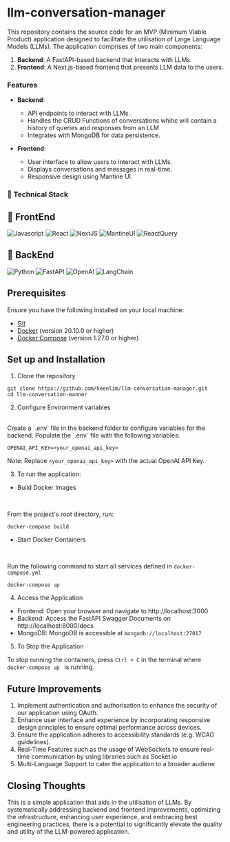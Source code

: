 # llm-conversation-manager

This repository contains the source code for an MVP (Minimum Viable Product) application designed to facilitate the utilisation of Large Language Models (LLMs). The application comprises of two main components: 
1. **Backend**: A FastAPI-based backend that interacts with LLMs. 
2. **Frontend**: A Next.js-based frontend that presents LLM data to the users. 

### Features 
- **Backend**:
    - API endpoints to interact with LLMs. 
    - Handles the CRUD Functions of conversations whihc will contain a history of queries and responses from an LLM
    - Integrates with MongoDB for data persistence. 

- **Frontend**:
    - User interface to allow users to interact with LLMs.
    - Displays conversations and messages in real-time. 
    - Responsive design using Mantine UI. 

### 📌 Technical Stack
<h2> 🤖 FrontEnd </h2>
<img alt = "Javascript" src = "https://img.shields.io/badge/Javascript-F7DF1E?logo=javascript&logoColor=black&style=flat"/>

<img alt = "React" src = "https://img.shields.io/badge/React-61DAFB?logo=react&logoColor=black&style=flat"/>

<img alt = "NextJS" src = "https://img.shields.io/badge/next.js-000000?style=for-the-badge&logo=nextdotjs&logoColor=white"/>

<img alt="MantineUI" src="https://img.shields.io/badge/Mantine%20UI-8A2BE2"/>

<img alt="ReactQuery" src="https://img.shields.io/badge/React%20Query%204-20B2AA"/>


<h2>🤖 BackEnd</h2>
<img alt = "Python" src = "https://img.shields.io/badge/Python-3776AB?logo=python&logoColor=black&style=flat"/>

<img alt = "FastAPI" src = "https://img.shields.io/badge/FastAPI-005571?style=for-the-badge&logo=fastapi"/>

<img alt = "OpenAI" src = "https://img.shields.io/badge/chatGPT-74aa9c?logo=openai&logoColor=white"/>

<img alt = "LangChain" src = "https://img.shields.io/github/v/release/hwchase17/langchain.svg"/>

<h2>Prerequisites</h2>
Ensure you have the following installed on your local machine:

- [Git](https://git-scm.com/downloads)
- [Docker](https://docs.docker.com/get-docker/) (version 20.10.0 or higher)
- [Docker Compose](https://docs.docker.com/compose/install/) (version 1.27.0 or higher)

## Set up and Installation
1. Clone the repository 
```
git clone https://github.com/keenlim/llm-conversation-manager.git
cd llm-conversation-manner
```

2. Configure Environment variables
</br>
Create a `.env` file in the backend folder to configure variables for the backend. Populate the `.env` file with the following variables:

```
OPENAI_API_KEY=<your_openai_api_key>
```
Note: Replace `<your_openai_api_key>` with the actual OpenAI API Key. 

3. To run the application:
- Build Docker Images
</br>

From the project's root directory, run:
```
docker-compose build
```

- Start Docker Containers
</br>

Run the following command to start all services defined in `docker-compose.yml`
```
docker-compose up
```

4. Access the Application
- Frontend: Open your browser and navigate to http://localhost:3000
- Backend: Access the FastAPI Swagger Documents on http://localhost:8000/docs
- MongoDB: MongoDB is accessible at `mongodb://localhost:27017`

5. To Stop the Application

To stop running the containers, press `Ctrl + C` in the terminal where `docker-compose up ` is running. 

## Future Improvements
1. Implement authentication and authorisation to enhance the security of our application using OAuth.
2. Enhance user interface and experience by incorporating responsive design principles to ensure optimal performance across devices. 
3. Ensure the application adheres to accessibility standards (e.g. WCAG guidelines).
4. Real-Time Features such as the usage of WebSockets to ensure real-time communication by using libraries such as Socket.io
5. Multi-Language Support to cater the application to a broader audiene

## Closing Thoughts
This is a simple application that aids in the utilisation of LLMs. By systematically addressing backend and frontend improvements, optimizing the infrastructure, enhancing user experience, and embracing best engineering practices, there is a potential to significantly elevate the quality and utility of the LLM-powered application. 
